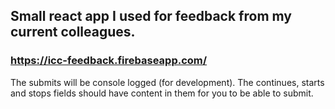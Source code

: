 ## Small react app I used for feedback from my current colleagues.

### https://icc-feedback.firebaseapp.com/

The submits will be console logged (for development).
The continues, starts and stops fields should have content in them for you to be able to submit.